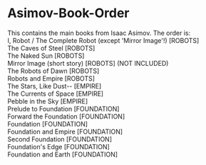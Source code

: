# Asimov-Book-Order

This contains the main books from Isaac Asimov.
The order is:<br />
I, Robot / The Complete Robot (except 'Mirror Image'!) [ROBOTS]<br />
The Caves of Steel [ROBOTS]<br />
The Naked Sun [ROBOTS]<br />
Mirror Image (short story) [ROBOTS] (NOT INCLUDED) <br />
The Robots of Dawn [ROBOTS]<br />
Robots and Empire [ROBOTS]<br />
The Stars, Like Dust-- [EMPIRE]<br />
The Currents of Space [EMPIRE]<br />
Pebble in the Sky [EMPIRE]<br />
Prelude to Foundation [FOUNDATION]<br />
Forward the Foundation [FOUNDATION]<br />
Foundation [FOUNDATION]<br />
Foundation and Empire [FOUNDATION]<br />
Second Foundation [FOUNDATION]<br />
Foundation's Edge [FOUNDATION]<br />
Foundation and Earth [FOUNDATION]<br />
